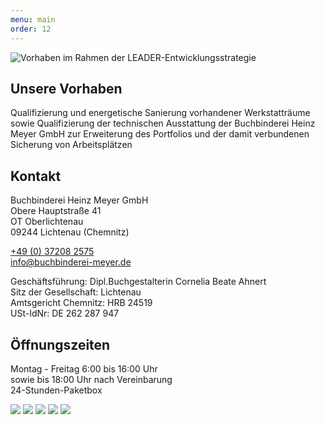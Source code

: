 ```yaml
---
menu: main
order: 12
---
```


![Vorhaben im Rahmen der LEADER-Entwicklungsstrategie](kontakt/1.jpg)

## Unsere Vorhaben

Qualifizierung und energetische Sanierung vorhandener Werkstatträume sowie Qualifizierung der technischen Ausstattung der Buchbinderei Heinz Meyer GmbH zur Erweiterung des Portfolios und der damit verbundenen Sicherung von Arbeitsplätzen

## Kontakt

Buchbinderei Heinz Meyer GmbH  
Obere Hauptstraße 41  
OT Oberlichtenau  
09244 Lichtenau (Chemnitz)

[+49 (0) 37208 2575](tel:+49372082575)  
[info@buchbinderei-meyer.de](mailto:info@buchbinderei-meyer.de)

Geschäftsführung: Dipl.Buchgestalterin Cornelia Beate Ahnert  
Sitz der Gesellschaft: Lichtenau  
Amtsgericht Chemnitz: HRB 24519  
USt-IdNr: DE 262 287 947

## Öffnungszeiten

Montag - Freitag 6:00 bis 16:00 Uhr  
sowie bis 18:00 Uhr nach Vereinbarung  
24-Stunden-Paketbox

![](kontakt/2.jpg)
![](kontakt/3.jpg)
![](kontakt/4.jpg)
![](kontakt/5.jpg)
![](kontakt/6.jpg)